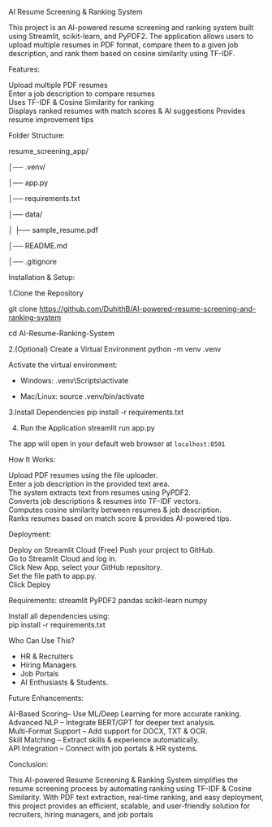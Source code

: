 AI Resume Screening & Ranking System

This project is an AI-powered resume screening and ranking system built using Streamlit, scikit-learn, and PyPDF2. The application allows users to upload multiple resumes in PDF format, compare them to a given job description, and rank them based on cosine similarity using TF-IDF.  

Features: 

Upload multiple PDF resumes  
Enter a job description to compare resumes  
 Uses TF-IDF & Cosine Similarity for ranking  
Displays ranked resumes with match scores & AI suggestions
Provides resume improvement tips  

Folder Structure:

resume_screening_app/

│── .venv/

│── app.py

│── requirements.txt

│── data/

│   ├── sample_resume.pdf

│── README.md

│── .gitignore


Installation & Setup:

1.Clone the Repository 

git clone https://github.com/DuhithB/AI-powered-resume-screening-and-ranking-system

cd AI-Resume-Ranking-System

2.(Optional) Create a Virtual Environment
python -m venv .venv

Activate the virtual environment:
- Windows:
  .venv\Scripts\activate
 
- Mac/Linux: 
  source .venv/bin/activate

3.Install Dependencies
pip install -r requirements.txt

4. Run the Application
streamlit run app.py


The app will open in your default web browser at `localhost:8501`  

How It Works:

Upload PDF resumes using the file uploader.  
Enter a job description in the provided text area.  
The system extracts text from resumes using PyPDF2.  
Converts job descriptions & resumes into TF-IDF vectors.  
Computes cosine similarity between resumes & job description.  
Ranks resumes based on match score & provides AI-powered tips.  


Deployment:

Deploy on Streamlit Cloud (Free)
Push your project to GitHub.  
Go to Streamlit Cloud and log in.  
Click New App, select your GitHub repository.  
Set the file path to app.py.  
Click Deploy  

Requirements:
streamlit
PyPDF2
pandas
scikit-learn
numpy

Install all dependencies using:  
pip install -r requirements.txt


Who Can Use This?

- HR & Recruiters
- Hiring Managers  
- Job Portals
- AI Enthusiasts & Students.  

Future Enhancements:

AI-Based Scoring– Use ML/Deep Learning for more accurate ranking.  
Advanced NLP – Integrate BERT/GPT for deeper text analysis.  
Multi-Format Support – Add support for DOCX, TXT & OCR.  
Skill Matching – Extract skills & experience automatically.  
API Integration – Connect with job portals & HR systems.  

Conclusion:

This AI-powered Resume Screening & Ranking System simplifies the resume screening process by automating ranking using TF-IDF & Cosine Similarity. With PDF text extraction, real-time ranking, and easy deployment, this project provides an efficient, scalable, and user-friendly solution for recruiters, hiring managers, and job portals
